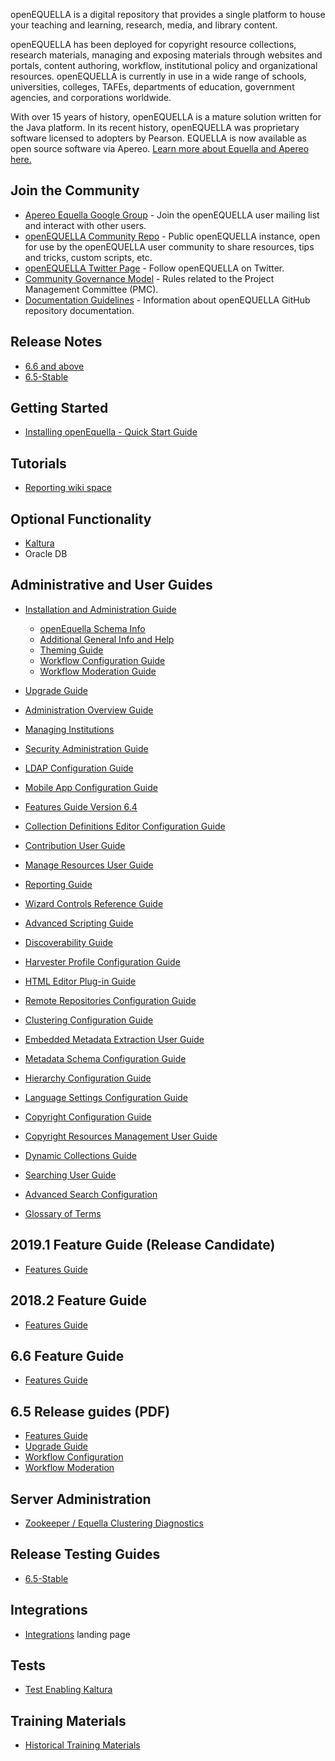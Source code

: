 openEQUELLA is a digital repository that provides a single platform to house your teaching and learning, research, media, and library content.

openEQUELLA has been deployed for copyright resource collections, research materials, managing and exposing materials through websites and portals, content authoring, workflow, institutional policy and organizational resources. openEQUELLA is currently in use in a wide range of schools, universities, colleges, TAFEs, departments of education, government agencies, and corporations worldwide.

With over 15 years of history, openEQUELLA is a mature solution written for the Java platform.  In its recent history, openEQUELLA was proprietary software licensed to adopters by Pearson.  EQUELLA is now available as open source software via Apereo. [Learn more about Equella and Apereo here.](https://www.apereo.org/projects/equella)

## Join the Community
* [Apereo Equella Google Group](https://groups.google.com/a/apereo.org/forum/#!forum/equella-users) - Join the openEQUELLA user mailing list and interact with other users.
* [openEQUELLA Community Repo](https://community.edalexcloud.com) - Public openEQUELLA instance, open for use by the openEQUELLA user community to share resources, tips and tricks, custom scripts, etc.
* [openEQUELLA Twitter Page](https://twitter.com/EQUELLA) - Follow openEQUELLA on Twitter.
* [Community Governance Model](community/CommunityGovernance.md) - Rules related to the Project Management Committee (PMC).
* [Documentation Guidelines](community/DocumentationGuidelines.md) - Information about openEQUELLA GitHub repository documentation.

## Release Notes
* [6.6 and above](https://version.equella.net/)
* [6.5-Stable](release-notes/ReleaseNotes-6.5-GA.md)

## Getting Started
* [Installing openEquella - Quick Start Guide](gettingstarted/InstallingEquella.md)

## Tutorials

* [Reporting wiki space](tutorials/reporting/README.md)

## Optional Functionality
* [Kaltura](https://github.com/equella/Equella-Kaltura)
* Oracle DB

## Administrative and User Guides
* [Installation and Administration Guide](guides/InstallationAdminGuide.md)
    * [openEquella Schema Info](guides/equella_schema.zip)
    * [Additional General Info and Help](guides/AdditionalGeneralInfoHelp.md)
    * [Theming Guide](guides/ThemingGuide.md)
    * [Workflow Configuration Guide](guides/WorkflowConfigurationGuide.md)
    * [Workflow Moderation Guide](guides/WorkflowModerationGuide.md)
* [Upgrade Guide](guides/UpgradeGuide.md)    

* [Administration Overview Guide](guides/AdministrationOverviewGuide.md)
* [Managing Institutions](guides/ManageInstitutions.md)
* [Security Administration Guide](guides/SecurityAdminGuide.md)
* [LDAP Configuration Guide](guides/LDAPConfigurationGuide.md)
* [Mobile App Configuration Guide](guides/MobileAppConfigurationGuide.md)
* [Features Guide Version 6.4](guides/FeaturesGuide.md)
* [Collection Definitions Editor Configuration Guide](guides/CollectionDefinitionsEditorConfigurationGuide.md)
* [Contribution User Guide](guides/ContributionUserGuide.md)
* [Manage Resources User Guide](guides/ManageResoursesUserGuide.md)
* [Reporting Guide](guides/ReportingGuide.md)
* [Wizard Controls Reference Guide](guides/WizardControlsReferenceGuide.md)
* [Advanced Scripting Guide](guides/AdvancedScriptingGuide.md)
* [Discoverability Guide](guides/DiscoverabilityGuide.md)
* [Harvester Profile Configuration Guide](guides/HarvesterProfileConfigurationGuide.md)
* [HTML Editor Plug-in Guide](guides/HTMLEditorPluginGuide.md)
* [Remote Repositories Configuration Guide](guides/RemoteRepositoriesConfigurationGuide.md)
* [Clustering Configuration Guide](guides/ClusteringConfigurationGuide.md)
* [Embedded Metadata Extraction User Guide](guides/EmbeddedMetadataExtractionUserGuide.md)
* [Metadata Schema Configuration Guide](guides/MetadataSchemaConfigurationGuide.md)
* [Hierarchy Configuration Guide](guides/HierarchyConfigurationGuide.md)
* [Language Settings Configuration Guide](guides/LanguageSettingsConfigurationGuide.md)
* [Copyright Configuration Guide](guides/CopyrightConfigurationGuides.md)
* [Copyright Resources Management User Guide](guides/CopyrightResourceManagementUserGuide.md)
* [Dynamic Collections Guide](guides/DynamicCollectionsGuide.md)
* [Searching User Guide](guides/SearchingUserGuide.md)
* [Advanced Search Configuration](guides/AdvancedSearchConfiguration.md)
* [Glossary of Terms](guides/GlossaryOfTerms.md)

## 2019.1 Feature Guide (Release Candidate)

* [Features Guide](/guides/featureGuides/featureGuide2019.1/openEQUELLA-2019.1-FeaturesGuide.md )

## 2018.2 Feature Guide

* [Features Guide](guides/openEQUELLA-2018.2-FeaturesGuide.md)

## 6.6 Feature Guide

* [Features Guide](guides/EQUELLA%206.6%20Features%20Guide.pdf)

## 6.5 Release guides (PDF)

* [Features Guide](guides/EQUELLA%206.5%20Features%20Guide.pdf)
* [Upgrade Guide](guides/EQUELLA%206.5%20Upgrade%20Guide.pdf)
* [Workflow Configuration](guides/EQUELLA%206.5%20Workflow%20Configuration%20Guide.pdf)
* [Workflow Moderation](guides/EQUELLA%206.5%20Workflow%20Moderation%20Guide.pdf)

## Server Administration
* [Zookeeper / Equella Clustering Diagnostics](server-administration/ZookeeperClusterDiagnostics.md)

## Release Testing Guides
* [6.5-Stable](release-testing-guides/ReleaseTestingGuide-6.5-GA.md)

## Integrations
* [Integrations](integrations/Integrations.md) landing page

## Tests
* [Test Enabling Kaltura](tests/migration/64QA3-to-OS/TestEnablingKaltura.md)

## Training Materials
* [Historical Training Materials](guides/trainingmaterials)

